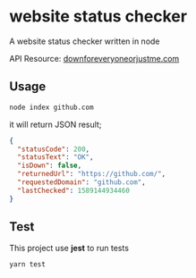# website status checker

A website status checker written in node

API Resource: [downforeveryoneorjustme.com](https://downforeveryoneorjustme.com/)

## Usage

```bash
node index github.com
```

it will return JSON result;

```json
{
  "statusCode": 200,
  "statusText": "OK",
  "isDown": false,
  "returnedUrl": "https://github.com/",
  "requestedDomain": "github.com",
  "lastChecked": 1589144934460
}
```

## Test

This project use **jest** to run tests

```bash
yarn test
```
